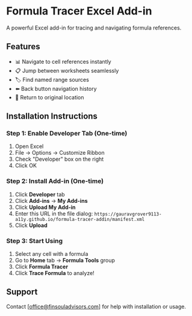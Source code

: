 # Formula Tracer Excel Add-in

A powerful Excel add-in for tracing and navigating formula references.

## Features
- 📊 Navigate to cell references instantly
- 📋 Jump between worksheets seamlessly  
- 🏷️ Find named range sources
- ⬅️ Back button navigation history
- 🔄 Return to original location

## Installation Instructions

### Step 1: Enable Developer Tab (One-time)
1. Open Excel
2. File → Options → Customize Ribbon
3. Check "Developer" box on the right
4. Click OK

### Step 2: Install Add-in (One-time)
1. Click **Developer** tab
2. Click **Add-ins** → **My Add-ins**
3. Click **Upload My Add-in**
4. Enter this URL in the file dialog: `https://gauravgrover9113-a11y.github.io/formula-tracer-addin/manifest.xml`
5. Click **Upload**

### Step 3: Start Using
1. Select any cell with a formula
2. Go to **Home** tab → **Formula Tools** group
3. Click **Formula Tracer**
4. Click **Trace Formula** to analyze!

## Support
Contact [office@finsouladvisors.com] for help with installation or usage.

